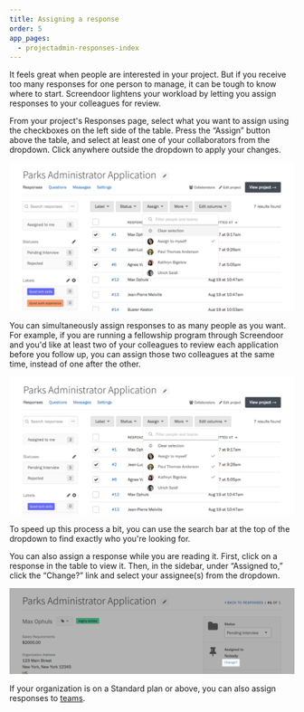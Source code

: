 ```yaml
---
title: Assigning a response
order: 5
app_pages:
  - projectadmin-responses-index
---
```


It feels great when people are interested in your project. But if you receive too many responses for one person to manage, it can be tough to know where to start. Screendoor lightens your workload by letting you assign responses to your colleagues for review.

From your project's Responses page, select what you want to assign using the checkboxes on the left side of the table. Press the &ldquo;Assign&rdquo; button above the table, and select at least one of your collaborators from the dropdown. Click anywhere outside the dropdown to apply your changes.

![Assigning a response.](../images/assign_1.png)

You can simultaneously assign responses to as many people as you want. For example, if you are running a fellowship program through Screendoor and you'd like at least two of your colleagues to review each application before you follow up, you can assign those two colleagues at the same time, instead of one after the other.

![Assigning a response to multiple people.](../images/assign_2.png)

To speed up this process a bit, you can use the search bar at the top of the dropdown to find exactly who you're looking for.

You can also assign a response while you are reading it. First, click on a response in the table to view it. Then, in the sidebar, under &ldquo;Assigned to,&rdquo; click the &ldquo;Change?&rdquo; link and select your assignee(s) from the dropdown.

![Assigning a single response.](../images/assign_3.png)

If your organization is on a Standard plan or above, you can also assign responses to [teams](/articles/screendoor/collaboration/teams.html).

